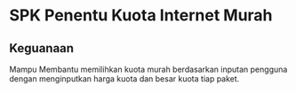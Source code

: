 # SPK Penentu Kuota Internet Murah

## Keguanaan

Mampu Membantu memilihkan kuota murah berdasarkan inputan pengguna dengan menginputkan harga kuota dan besar kuota tiap paket.